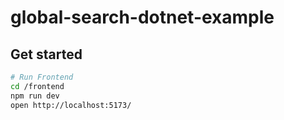 # global-search-dotnet-example

## Get started
```bash
# Run Frontend
cd /frontend
npm run dev
open http://localhost:5173/
```
